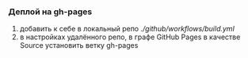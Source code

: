 ### Деплой на gh-pages

1. добавить к себе в локальный репо *./github/workflows/build.yml*
2. в настройках удалённого репо, в графе GitHub Pages в качестве Source установить ветку gh-pages
